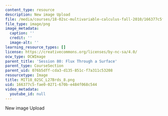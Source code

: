 ```yaml
---
content_type: resource
description: New image Upload
file: /media/courses/18-02sc-multivariable-calculus-fall-2010/166377c5fae00271670be484f068c544_MIT18_02SC_L27Brds_8.png
file_type: image/png
image_metadata:
  caption: ''
  credit: ''
  image-alt: ''
learning_resource_types: []
license: https://creativecommons.org/licenses/by-nc-sa/4.0/
ocw_type: OCWImage
parent_title: 'Session 80: Flux Through a Surface'
parent_type: CourseSection
parent_uid: 076b5dff-cda3-d135-851c-f7a311c53208
resourcetype: Image
title: MIT18_02SC_L27Brds_8.png
uid: 166377c5-fae0-0271-670b-e484f068c544
video_metadata:
  youtube_id: null
---
```

New image Upload
